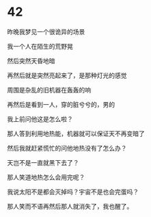 # 42


昨晚我梦见一个很诡异的场景

我一个人在陌生的荒野晃

然后突然天昏地暗

再然后就是突然亮起来了，是那种灯光的感觉

周围是杂乱的旧机器在轰轰的响

再然后是看到一人，穿的脏兮兮的，男的

我上前问他这是怎么啦？

那人答到利用地热能，机器就可以保证天不再变暗了

然后我就赶紧慌忙的问他地热没有了怎么办？

天岂不是一直就黑下去了？

那人笑道地热怎么会用完呢？

我说太阳不是都会灭掉吗？宇宙不是也会完蛋吗？

那人笑而不语再然后那人就消失了，我也醒了。
